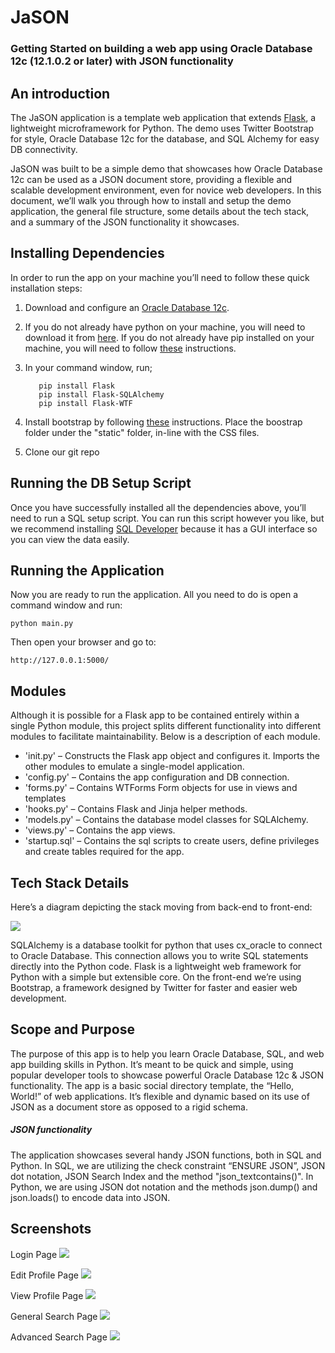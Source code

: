 # JaSON

### Getting Started on building a web app using Oracle Database 12c (12.1.0.2 or later) with JSON functionality

## An introduction


The JaSON application is a template web application that extends [Flask](http://flask.pocoo.org), a lightweight microframework for Python. The demo uses Twitter Bootstrap for style, Oracle Database 12c for the database, and SQL Alchemy for easy DB connectivity.
 
JaSON was built to be a simple demo that showcases how Oracle Database 12c can be used as a JSON document store, providing a flexible and scalable development environment, even for novice web developers. In this document, we’ll walk you through how to install and setup the demo application, the general file structure, some details about the tech stack, and a summary of the JSON functionality it showcases.

## Installing Dependencies

In order to run the app on your machine you’ll need to follow these quick installation steps:
 1.	Download and configure an [Oracle Database 12c](http://www.oracle.com/technetwork/database/enterprise-edition/downloads/index.html).
 2.	If you do not already have python on your machine, you will need to download it from [here](https://www.python.org/downloads/). If you do not already                have pip installed on your machine, you will need to follow [these](https://pip.pypa.io/en/latest/installing.html) instructions.
 3.	In your command window, run;         
 
           pip install Flask
           pip install Flask-SQLAlchemy
           pip install Flask-WTF

 4.	Install bootstrap by following [these](http://getbootstrap.com/getting-started/) instructions. Place the boostrap folder under the "static" folder, in-line with the CSS files.
 5.	Clone our git repo

## Running the DB Setup Script

Once you have successfully installed all the dependencies above, you’ll need to run a SQL setup script. You can run this script however you like, but we recommend installing [SQL Developer](http://www.oracle.com/technetwork/developer-tools/sql-developer/downloads/index.html) because it has a GUI interface so you can view the data easily.

## Running the Application

Now you are ready to run the application. All you need to do is open a command window and run:

    python main.py  
    
Then open your browser and go to: 

    http://127.0.0.1:5000/

## Modules

Although it is possible for a Flask app to be contained entirely within a single Python module, this project splits different functionality into different modules to facilitate maintainability. Below is a description of each module.

-   'init.py' – Constructs the Flask app object and configures it. Imports the other modules to emulate a single-model application.
-   'config.py' – Contains the app configuration and DB connection.
-   'forms.py' – Contains WTForms Form objects for use in views and templates
-   'hooks.py' – Contains Flask and Jinja helper methods.
-   'models.py' – Contains the database model classes for SQLAlchemy.
-   'views.py' – Contains the app views.
-   'startup.sql' – Contains the sql scripts to create users, define privileges and create tables required for the app.

## Tech Stack Details

Here’s a diagram depicting the stack moving from back-end to front-end: 

![](http://i57.tinypic.com/r7orhs.png)

SQLAlchemy is a database toolkit for python that uses cx_oracle to connect to Oracle Database. This connection allows you to write SQL statements directly into the Python code. Flask is a lightweight web framework for Python with a simple but extensible core. On the front-end we’re using Bootstrap, a framework designed by Twitter for faster and easier web development. 

## Scope and Purpose

The purpose of this app is to help you learn Oracle Database, SQL, and web app building skills in Python. It’s meant to be quick and simple, using popular developer tools to showcase powerful Oracle Database 12c & JSON functionality. The app is a basic social directory template, the “Hello, World!” of web applications. It’s flexible and dynamic based on its use of JSON as a document store as opposed to a rigid schema.
 
##### JSON functionality

The application showcases several handy JSON functions, both in SQL and Python. In SQL, 
we are utilizing the check constraint “ENSURE JSON”, JSON dot notation, JSON Search Index and the method "json_textcontains()".  In Python, we are using JSON dot notation and the methods json.dump() and json.loads() to encode data into JSON. 

## Screenshots

Login Page
![](https://github.com/knordin/JaSON/blob/master/Login.png)

Edit Profile Page
![](https://github.com/knordin/JaSON/blob/master/Edit%20Profile.png)

View Profile Page
![](https://github.com/knordin/JaSON/blob/master/Profile.png)

General Search Page
![](https://github.com/knordin/JaSON/blob/master/General%20Search.png)

Advanced Search Page
![](https://github.com/knordin/JaSON/blob/master/Advanced%20Search.png)   

